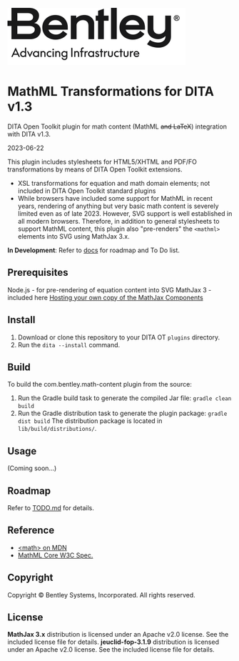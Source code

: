 ![Bentley logo](image/Bentley_logo.svg)
# MathML Transformations for DITA v1.3

DITA Open Toolkit plugin for math content (MathML ~~and LaTeX~~) integration with DITA v1.3.

2023-06-22

This plugin includes stylesheets for HTML5/XHTML and PDF/FO transformations by means of DITA Open Toolkit extensions.

- XSL transformations for equation and math domain elements; not included in DITA Open Toolkit standard plugins
- While browsers have included some support for MathML in recent years, rendering of anything but very basic math content is severely limited even as of late 2023. However, SVG support is well established in all modern browsers. Therefore, in addition to general stylesheets to support MathML content, this plugin also "pre-renders" the `<mathml>` elements into SVG using MathJax 3.x.

**In Development**: Refer to [docs](docs/index.md) for roadmap and To Do list.

## Prerequisites

Node.js - for pre-rendering of equation content into SVG
MathJax 3 - included here
    [Hosting your own copy of the MathJax Components](https://www.npmjs.com/package/mathjax#hosting-your-own-copy-of-the-mathjax-components)


## Install

1. Download or clone this repository to your DITA OT `plugins` directory.
2. Run the `dita --install` command.

## Build

To build the com.bentley.math-content plugin from the source:

1. Run the Gradle build task to generate the compiled Jar file:
   ```gradle clean build```
2. Run the Gradle distribution task to generate the plugin package:
   ```gradle dist build```
   The distribution package is located in `lib/build/distributions/`.

## Usage

(Coming soon…)

## Roadmap

Refer to [TODO.md](docs/TODO.md) for details.

## Reference
* [&lt;math&gt; on MDN](https://developer.mozilla.org/en-US/docs/Web/MathML/Element/math)
* [MathML Core W3C Spec.](https://w3c.github.io/mathml-core/)

## Copyright

Copyright © Bentley Systems, Incorporated. All rights reserved.

## License

**MathJax 3.x** distribution is licensed under an Apache v2.0 license. See the included license file for details.
**jeuclid-fop-3.1.9** distribution is licensed under an Apache v2.0 license. See the included license file for details.